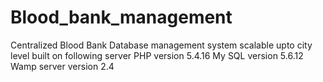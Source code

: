 Blood_bank_management
=====================

Centralized Blood Bank Database management system scalable upto city level built on following server
PHP version 5.4.16
My SQL version 5.6.12
Wamp server version 2.4
